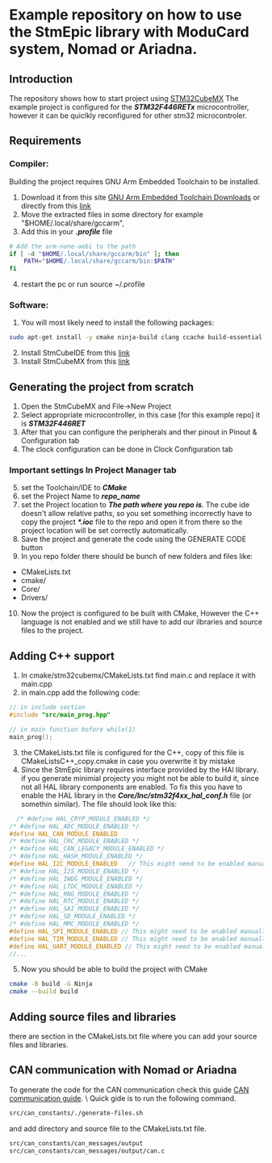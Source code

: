 # Example repository on how to use the StmEpic library with ModuCard system, Nomad or Ariadna.

## Introduction
The repository shows how to start project using [STM32CubeMX](https://www.st.com/en/development-tools/stm32cubemx.html)
The example project is configured for the ***STM32F446RETx*** microcontroller, however it can be quiclkly reconfigured for other stm32 microcontroler.

## Requirements

### Compiler:
Building the project requires GNU Arm Embedded Toolchain to be installed.
1. Download it from this site [GNU Arm Embedded Toolchain Downloads](https://developer.arm.com/downloads/-/arm-gnu-toolchain-downloads) or directly from this [link](https://developer.arm.com/-/media/Files/downloads/gnu/14.2.rel1/binrel/arm-gnu-toolchain-14.2.rel1-x86_64-arm-none-eabi.tar.xz) 
2. Move the extracted files in some directory for example "$HOME/.local/share/gccarm", 
3. Add this in your ___.profile___ file 
```bash
# Add the arm-none-aebi to the path
if [ -d "$HOME/.local/share/gccarm/bin" ]; then
    PATH="$HOME/.local/share/gccarm/bin:$PATH" 
fi
```
4. restart the pc or run source ~/.profile
### Software:
1. You will most likely need to install the following packages:
```bash
sudo apt-get install -y cmake ninja-build clang ccache build-essential dfu-util stlink-tools python3-pip python3-venv
``` 
2. Install StmCubeIDE from this [link](https://www.st.com/en/development-tools/stm32cubeide.html)
3. Install StmCubeMX from this [link](https://www.st.com/en/development-tools/stm32cubemx.html)

## Generating the project from scratch
1. Open the StmCubeMX and File->New Project
2. Select appropriate microcontroller, in this case [for this example repo] it is ***STM32F446RET***
3. After that you can configure the peripherals and ther pinout in Pinout & Configuration tab
4. The clock configuration can be done in Clock Configuration tab
### Important settings In Project Manager tab
5. set the Toolchain/IDE to ***CMake***
6. set the Project Name to ***repo_name***
7. set the Project location to ***The path where you repo is***. The cube ide doesn't allow relative paths, so you set something incorrectly have to copy the project ___*.ioc___ file to the repo and open it from there so the project location will be set correctly automatically.
8. Save the project and generate the code using the GENERATE CODE button
9. In you repo folder there should be bunch of new folders and files like: 
- CMakeLists.txt 
- cmake/ 
- Core/ 
- Drivers/
10. Now the project is configured to be built with CMake, However the C++ language is not enabled
and we still have to add our ilbraries and source files to the project.

## Adding C++ support
1. In cmake/stm32cubemx/CMakeLists.txt find main.c and replace it with main.cpp
2. in main.cpp add the following code:
```cpp
// in include section
#include "src/main_prog.hpp"

// in main function bofore while(1)
main_prog();
```
3. the CMakeLists.txt file is configured for the C++, copy of this file is CMakeListsC++_copy.cmake in case you overwrite it by mistake
4. Since the StmEpic library requires interface provided by the HAl library. if you generate minimial projecty you might not be able to build it, since not all HAL library components are enabled. To fix this you have to enable the HAL library in the ***Core/Inc/stm32f4xx_hal_conf.h*** file (or somethin similar). The file should look like this:
```c
  /* #define HAL_CRYP_MODULE_ENABLED */
/* #define HAL_ADC_MODULE_ENABLED */
#define HAL_CAN_MODULE_ENABLED
/* #define HAL_CRC_MODULE_ENABLED */
/* #define HAL_CAN_LEGACY_MODULE_ENABLED */
/* #define HAL_HASH_MODULE_ENABLED */
#define HAL_I2C_MODULE_ENABLED   // This might need to be enabled manually
/* #define HAL_I2S_MODULE_ENABLED */
/* #define HAL_IWDG_MODULE_ENABLED */
/* #define HAL_LTDC_MODULE_ENABLED */
/* #define HAL_RNG_MODULE_ENABLED */
/* #define HAL_RTC_MODULE_ENABLED */
/* #define HAL_SAI_MODULE_ENABLED */
/* #define HAL_SD_MODULE_ENABLED */
/* #define HAL_MMC_MODULE_ENABLED */
#define HAL_SPI_MODULE_ENABLED // This might need to be enabled manually
#define HAL_TIM_MODULE_ENABLED // This might need to be enabled manually
#define HAL_UART_MODULE_ENABLED // This might need to be enabled manually
//...

```
5. Now you should be able to build the project with CMake
```bash
cmake -B build -G Ninja
cmake --build build
```

## Adding source files and libraries
there are section in the CMakeLists.txt file where you can add your source files and libraries.

## CAN communication with Nomad or Ariadna
To generate the code for the CAN communication check this guide
[CAN communication guide](src/can_constants/README.md). \\
Quick gide is to run the following command.
```bash
src/can_constants/./generate-files.sh
```

and add directory and source file to the CMakeLists.txt file.
```bash
src/can_constants/can_messages/output
src/can_constants/can_messages/output/can.c
```






